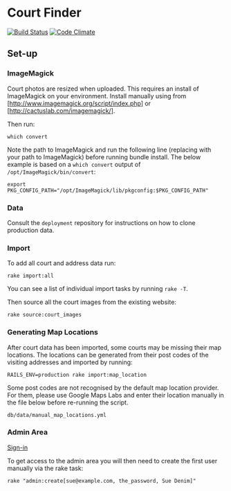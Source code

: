 # Court Finder

[![Build Status](https://travis-ci.org/ministryofjustice/courtfinder.png?branch=master)](https://travis-ci.org/ministryofjustice/courtfinder)
[![Code Climate](https://codeclimate.com/github/ministryofjustice/courtfinder.png)](https://codeclimate.com/github/ministryofjustice/courtfinder)
## Set-up

### ImageMagick

Court photos are resized when uploaded. This requires an install of ImageMagick on your environment. Install manually using from [http://www.imagemagick.org/script/index.php] or [http://cactuslab.com/imagemagick/].

Then run:

    which convert

Note the path to ImageMagick and run the following line (replacing with your path to ImageMagick) before running bundle install. The below example is based on a `which convert` output of `/opt/ImageMagick/bin/convert`:

    export PKG_CONFIG_PATH="/opt/ImageMagick/lib/pkgconfig:$PKG_CONFIG_PATH"

### Data

Consult the `deployment` repository for instructions on how to clone production data.

### Import

To add all court and address data run:

    rake import:all

You can see a list of individual import tasks by running `rake -T`.

Then source all the court images from the existing website:

    rake source:court_images

### Generating Map Locations

After court data has been imported, some courts may be missing their map locations. The locations can be generated from their post codes of the visiting addresses and imported by running:

    RAILS_ENV=production rake import:map_location

Some post codes are not recognised by the default map location provider. For them, please use Google Maps Labs and enter their location manually in the file below before re-running the script.

    db/data/manual_map_locations.yml

### Admin Area

[Sign-in](http://localhost:3000/admin/users/sign_in)

To get access to the admin area you will then need to create the first user manually via the rake task:

    rake "admin:create[sue@example.com, the_password, Sue Denim]"
